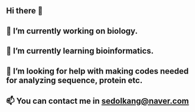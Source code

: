 ## Hi there 👋
## 🔭 I’m currently working on biology.
## 🌱 I’m currently learning bioinformatics.
## 🤔 I’m looking for help with making codes needed for analyzing sequence, protein etc.
## 📫 You can contact me in sedolkang@naver.com
<!--
**sedolkang/sedolkang** is a ✨ _special_ ✨ repository because its `README.md` (this file) appears on your GitHub profile.

Here are some ideas to get you started:



